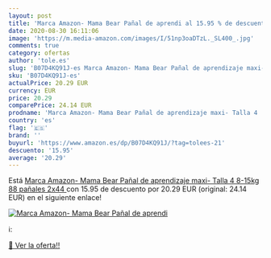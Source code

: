 ```yaml
---
layout: post
title: 'Marca Amazon- Mama Bear Pañal de aprendi al 15.95 % de descuento'
date: 2020-08-30 16:11:06
image: 'https://m.media-amazon.com/images/I/51np3oaDTzL._SL400_.jpg'
comments: true
category: ofertas
author: 'tole.es'
slug: 'B07D4KQ91J-es Marca Amazon- Mama Bear Pañal de aprendizaje maxi- Talla 4...'
sku: 'B07D4KQ91J-es'
actualPrice: 20.29 EUR
currency: EUR
price: 20.29
comparePrice: 24.14 EUR
prodname: 'Marca Amazon- Mama Bear Pañal de aprendizaje maxi- Talla 4  8-15kg   88 pañales  2x44 '
country: 'es'
flag: '🇪🇸'
brand: ''
buyurl: 'https://www.amazon.es/dp/B07D4KQ91J/?tag=tolees-21'
descuento: '15.95'
average: '20.29'
---
```


Está [Marca Amazon- Mama Bear Pañal de aprendizaje maxi- Talla 4  8-15kg   88 pañales  2x44 ](https://www.amazon.es/dp/B07D4KQ91J/?tag=tolees-21) con 15.95 de descuento por 20.29 EUR (original: 24.14 EUR) en el siguiente enlace!

[![Marca Amazon- Mama Bear Pañal de aprendi](https://m.media-amazon.com/images/I/51np3oaDTzL._SL400_.jpg)](https://www.amazon.es/dp/B07D4KQ91J/?tag=tolees-21)

ℹ️:


[🛒 Ver la oferta!!](https://www.amazon.es/dp/B07D4KQ91J/?tag=tolees-21)
